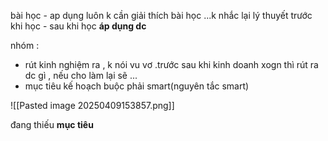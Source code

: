 
bài học - ap dụng luôn k cần giải thích bài học ...k nhắc lại lý thuyết
trước khi học - sau khi học **áp dụng dc**


nhóm : 
- rút kinh nghiệm ra , k nói vu vơ .trước sau khi kinh doanh xogn thì rút ra dc gì , nếu cho làm lại sẽ ...
- mục tiêu kế hoạch buộc phải smart(nguyên tắc smart)

![[Pasted image 20250409153857.png]]



đang thiếu **mục tiêu**